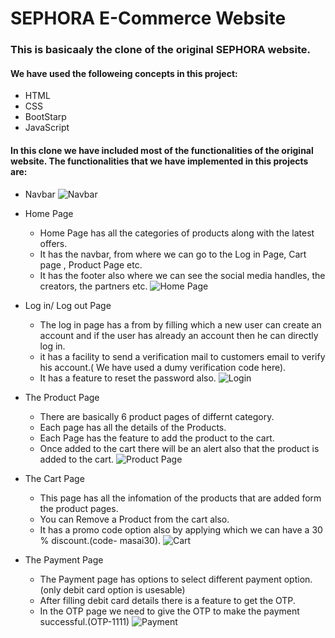 # SEPHORA E-Commerce Website
### This is basicaaly the clone of the original SEPHORA website.
#### We have used the followeing concepts in this project:
* HTML
* CSS
* BootStarp
* JavaScript
#### In this clone we have included most of the functionalities of the original website. The functionalities that we have implemented in this projects are:
* Navbar
![Navbar](https://user-images.githubusercontent.com/103936619/191673425-d71c4325-7673-48d6-bbdd-e47fb5531844.png)

* Home Page
     * Home Page has all the categories of products along with the latest offers.
     * It has the navbar, from where we can go to the Log in Page, Cart page , Product Page etc.
     * It has the footer also where we can see the social media handles, the creators, the partners etc.
    ![Home Page](https://user-images.githubusercontent.com/103936619/191673474-1bcf15a8-41a4-4aa3-bc77-e14858001cda.png)

* Log in/ Log out Page
     * The log in page has a from by filling which a new user can create an account and if the user has already an account then he can directly log in.
     * it has a facility to send a verification mail to customers email to verify his account.( We have used a dumy verification code here).
     * It has a feature to reset the password also.
     ![Login](https://user-images.githubusercontent.com/103936619/191673686-00962538-550c-4086-b8c5-6afc40049b4c.png)

* The Product Page
     * There are basically 6 product pages of differnt category.
     * Each page has all the details of the Products.
     * Each Page has the feature to add the product to the cart.
     * Once added to the cart there will be an alert also that the product is added to the cart.
     ![Product Page](https://user-images.githubusercontent.com/103936619/191673775-b4b64562-3a54-41b8-a4c6-12a001abc1e3.png)

* The Cart Page
     * This page has all the infomation of the products that are added form the product pages.
     * You can Remove a Product from the cart also.
     * It has a promo code option also by applying which we can have a 30 % discount.(code- masai30).
     ![Cart](https://user-images.githubusercontent.com/103936619/191673947-291ae8bf-ed12-4472-8765-9d800f074352.png)

* The Payment Page
     * The Payment page has options to select different payment option.(only debit card option is usesable)
     * After filling debit card details there is a feature to get the OTP.
     * In the OTP page we need to give the OTP to make the payment successful.(OTP-1111)
     ![Payment](https://user-images.githubusercontent.com/103936619/191673919-94c05efc-0abe-4c56-b977-2e074a9b4af6.png)


     

 

